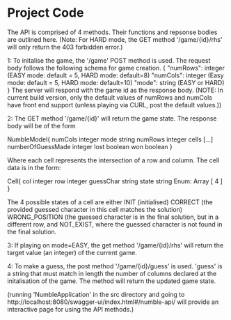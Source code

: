 # Project Code
The API is comprised of 4 methods. Their functions and repsonse bodies are outlined here. (Note: For HARD mode, the GET method '/game/{id}/rhs' will only return the 403 forbidden error.)

1: To initalise the game, the '/game' POST method is used. The request body follows the following schema for game creation.
{
  "numRows": integer (EASY mode: default = 5, HARD mode: default=8)
  "numCols": integer (Easy mode: default = 5, HARD mode: default=10)
  "mode": string  (EASY or HARD)
}
The server will respond with the game id as the response body.
(NOTE: In current build version, only the default values of numRows and numCols have front end support (unless playing via CURL, post the default values.))

2: The GET method '/game/{id}' will return the game state. The response body will be of the form 

NumbleModel{
numCols	integer
mode	string
numRows	integer
cells	[...]
numberOfGuessMade integer
lost	boolean
won	boolean
} 

Where each cell represents the intersection of a row and column. The cell data is in the form:

Cell{
col	integer
row	integer
guessChar string
state	string
Enum:
Array [ 4 ]
}

The 4 possible states of a cell are either INIT (initialised) CORRECT (the provided guessed character in this cell matches the solution)
WRONG_POSITION (the guessed character is in the final solution, but in a different row, and NOT_EXIST, where the guessed character is not
found in the final solution.

3: If playing on mode=EASY, the get method '/game/{id}/rhs' will return the target value (an integer) of the current game.


4: To make a guess, the post method '/game/{id}/guess' is used. 'guess' is a string that must match in length the number of columns declared at
the initalisation of the game.  The method will return the updated game state.

(running 'NumbleApplication' in the src directory and going to http://localhost:8080/swagger-ui/index.html#/numble-api/
will provide an interactive page for using the API methods.)
